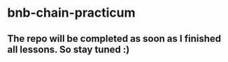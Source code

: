 # bnb-chain-practicum

## The repo will be completed as soon as I finished all lessons. So stay tuned :)
